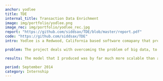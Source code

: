 ```yaml
---
anchor: yodlee
title: TDE
internal_title: Transaction Data Enrichment  
image: img/portfolio/yodlee.png
image_rec: img/portfolio/yodlee_rec.jpg
report: "https://github.com/siddsax/TDE/blob/master/report.pdf"
code: "https://github.com/siddsax/TDE"
intro: Yodlee is a Redwood, California based software comapany that provides account aggregation services. I interned at the Bangalore center in the Data Science team mentored by Dr Om Deshmukh, Director Data Science in summers of 2017. I worked in the Transaction Data Enrichment (TDE) project which was the firm's most important project at the that time. The project deals with finding inferences from data like employer ID, merchant names, transaction type, etc.

problem: The project deals with overcoming the problem of big data, to find a better representation of 60 Billion transactions so that they can be fed to another machine learning model for training technially called Instance Selection. I developed a special online clustering model that can be fed large number of data points and it produces varied clusters on the basis of the semantics of the descriptions.

results: The model that I produced was by far much more scalable than any of the existing models with efficient memory and computation usage using spark framework and HDFS data system. It produced excellent clusters that had unique identity words. Further evaluations are going on to find the improvement in the generalization of other models due to it and the data compression factor.   

period: September 2014
category: Internship
---
```

